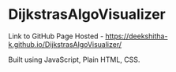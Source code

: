 # DijkstrasAlgoVisualizer

Link to GitHub Page Hosted - https://deekshitha-k.github.io/DijkstrasAlgoVisualizer/

Built using JavaScript, Plain HTML, CSS.
